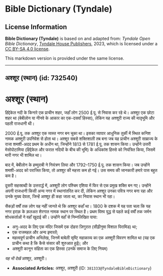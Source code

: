 # Bible Dictionary (Tyndale)

## License Information

**Bible Dictionary (Tyndale)** is based on and adapted from: _Tyndale Open Bible Dictionary_, [Tyndale House Publishers](https://tyndaleopenresources.com/), 2023, which is licensed under a [CC BY-SA 4.0 license](https://creativecommons.org/licenses/by-sa/4.0/legalcode.en).

This markdown version is provided under the same license.



--------------------------------

## अश्शूर (स्थान) (id: 732540)

अश्शूर (स्थान)
==============

हिद्देकेल नदी के किनारे एक प्राचीन शहर, जहाँ लोग 2500 ई.पू. से निवास कर रहे थे। अश्शूर एक छोटा शहर था (बेबीलोन या नीनवे के आकार का एक\-दसवाँ हिस्सा), लेकिन यह अश्शूरी राज्य की मातृभूमि और पहली राजधानी थी।

2000 ई.पू. तक अश्शूर एक व्यस्त नगर बन चुका था। इसका व्यापार आधुनिक तुर्की में स्थित कनिश नामक अश्शूरी उपनिवेश से होता था। अश्शूर सबसे शक्तिशाली तब बना जब यह प्राचीन अश्शूरी साम्राज्य के राजा शमशी\-अदद प्रथम के अधीन था, जिन्होंने 1813 से 1781 ई.पू. तक शासन किया। उन्होंने उत्तरी मेसोपोटामिया (हिद्देकेल और फरात नदियों के बीच की भूमि) के अधिकांश हिस्से को नियंत्रित किया, जिसमें मारी नगर भी शामिल था।

बाद में, बेबीलोन के हम्मुराबी ने नियंत्रण लिया और 1792–1750 ई.पू. तक शासन किया। जब उन्होंने शमशी\-अदद को पराजित किया, तो अश्शूर की महत्ता कम हो गई। उस समय की जानकारी हमारे पास बहुत कम है।

दूसरी सहस्राब्दी के उत्तरार्द्ध में, अश्शूरी लोग पश्चिम एशिया में फिर से एक प्रमुख शक्ति बन गए। उन्होंने अपनी राजधानी किसी अन्य नगर में स्थानांतरित कर दी, लेकिन अश्शूर उनका पवित्र नगर बना रहा और उनके मुख्य देवता, जिन्हें अश्शूर ही कहा जाता था, का निवास स्थान भी रहा।

सैकड़ों वर्षों तक लोग यह नहीं जानते थे कि अश्शूर कहाँ था। 1800 के दशक में यह पता चला कि यह नगर इराक़ के क़लअत शेरगात नामक स्थान पर स्थित है। प्रथम विश्व युद्ध से पहले कई वर्षों तक जर्मन शोधकर्ताओं ने वहाँ खुदाई की। उन्होंने वहाँ से निम्नलिखित पाया:

* अनु\-अदद के लिए एक मंदिर जिसमें एक दोहरा ज़िगुरात (सीढ़ीनुमा विशाल पिरामिड) था;
* एक राजमहल और अन्य इमारतें;
* महत्वपूर्ण प्राचीन अभिलेख, जिनमें बाबेली सृष्टि महाकाव्य का एक अश्शूरी विवरण शामिल था (यह एक प्राचीन कथा है कि कैसे संसार की शुरुआत हुई); और
* अश्शूरी कानून संहिता का एक हिस्सा (उनके समाज के लिए नियम)

*यह भी देखें* अश्शूर, अश्शूरी।

* **Associated Articles:** अश्शूर, अश्शूरी (ID: `381333@TyndaleBibleDictionary`)

